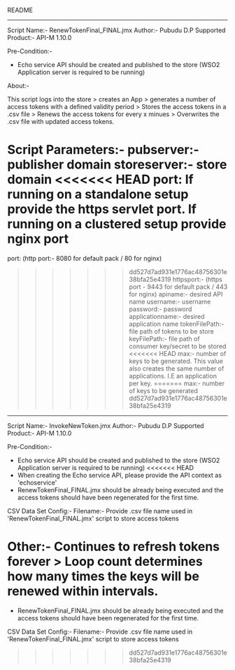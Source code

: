 README

------------------------------------------------------------------------------

Script Name:- RenewTokenFinal_FINAL.jmx
Author:- Pubudu D.P
Supported Product:- API-M 1.10.0

Pre-Condition:-
- Echo service API should be created and published to the store (WSO2 Application server is required to be running)

About:-

This script logs into the store > creates an App > generates a number of access tokens with a defined validity period > Stores the access tokens in a .csv file > Renews the access tokens for every x minues > Overwrites the .csv file with updated access tokens.

Script Parameters:-
pubserver:- publisher domain
storeserver:- store domain
<<<<<<< HEAD
port: If running on a standalone setup provide the https servlet port. If running on a clustered setup provide nginx port
=======
port: (http port:- 8080 for default pack / 80 for nginx)
>>>>>>> dd527d7ad931e1776ac48756301e38bfa25e4319
httpsport:- (https port - 9443 for default pack / 443 for nginx)
apiname:- desired API name
username:- username
password:- password
applicationname:- desired application name
tokenFilePath:- file path of tokens to be store
keyFilePath:- file path of consumer key/secret to be stored
<<<<<<< HEAD
max:- number of keys to be generated. This value also creates the same number of applications. I.E an application per key.
=======
max:- number of keys to be generated
>>>>>>> dd527d7ad931e1776ac48756301e38bfa25e4319

------------------------------------------------------------------------------

Script Name:- InvokeNewToken.jmx
Author:- Pubudu D.P
Supported Product:- API-M 1.10.0

Pre-Condition:-
- Echo service API should be created and published to the store (WSO2 Application server is required to be running)
<<<<<<< HEAD
- When creating the Echo service API, please provide the API context as 'echoservice'
- RenewTokenFinal_FINAL.jmx should be already being executed and the access tokens should have been regenerated for the first time.



CSV Data Set Config:-
Filename:- Provide .csv file name used in 'RenewTokenFinal_FINAL.jmx' script to store access tokens

Other:-
Continues to refresh tokens forever > Loop count determines how many times the keys will be renewed within intervals.
=======
- RenewTokenFinal_FINAL.jmx should be already being executed and the access tokens should have been regenerated for the first time.


CSV Data Set Config:-
Filename:- Provide .csv file name used in 'RenewTokenFinal_FINAL.jmx' script to store access tokens
>>>>>>> dd527d7ad931e1776ac48756301e38bfa25e4319
